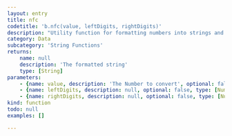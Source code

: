 ```yaml
---
layout: entry
title: nfc
codetitle: 'b.nfc(value, leftDigits, rightDigits)'
description: "Utility function for formatting numbers into strings and placing\nappropriate commas to mark units of 1000. There are two versions, one\nfor formatting ints and one for formatting an array of ints. The value\nfor the digits parameter should always be a positive integer."
category: Data
subcategory: 'String Functions'
returns:
    name: null
    description: 'The formatted string'
    type: [String]
parameters:
    - {name: value, description: 'The Number to convert', optional: false, type: [Number]}
    - {name: leftDigits, description: null, optional: false, type: [Number]}
    - {name: rightDigits, description: null, optional: false, type: [Number]}
kind: function
todo: null
examples: []

---
```

